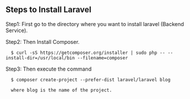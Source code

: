 ## Steps to Install Laravel

Step1: First go to the directory where you want to install laravel (Backend Service).

Step2: Then Install Composer.

	  $ curl -sS https://getcomposer.org/installer | sudo php -- --install-dir=/usr/local/bin --filename=composer

Step3: Then execute the command 

	  $ composer create-project --prefer-dist laravel/laravel blog 
	  
	  where blog is the name of the project.

